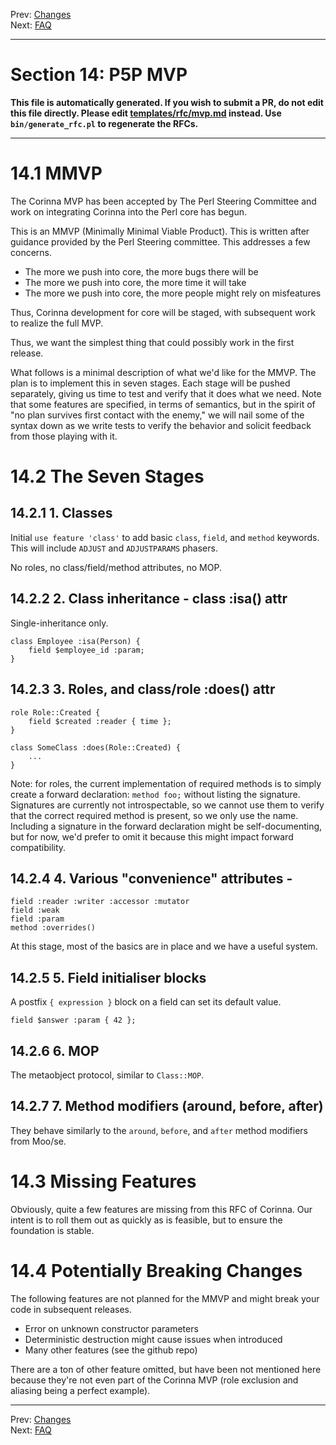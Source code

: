 Prev: [Changes](major-changes.md)   
Next: [FAQ](faq.md)

---

# Section 14: P5P MVP

**This file is automatically generated. If you wish to submit a PR, do not
edit this file directly. Please edit
[templates/rfc/mvp.md](https://github.com/Ovid/Cor/tree/master/templates/rfc/mvp.md) instead. Use `bin/generate_rfc.pl` to regenerate the RFCs.**

---

# 14.1 MMVP
The Corinna MVP has been accepted by The Perl Steering Committee and work on
integrating Corinna into the Perl core has begun.

This is an MMVP (Minimally Minimal Viable Product). This is written after
guidance provided by the Perl Steering committee. This addresses a few
concerns.

* The more we push into core, the more bugs there will be
* The more we push into core, the more time it will take
* The more we push into core, the more people might rely on misfeatures

Thus, Corinna development for core will be staged, with subsequent work to
realize the full MVP. 

Thus, we want the simplest thing that could possibly work in the first release.

What follows is a minimal description of what we'd like for the MMVP. The plan
is to implement this in seven stages. Each stage will be pushed separately,
giving us time to test and verify that it does what we need. Note that some
features are specified, in terms of semantics, but in the spirit of "no plan
survives first contact with the enemy," we will nail some of the syntax down as
we write tests to verify the behavior and solicit feedback from those playing
with it.

# 14.2 The Seven Stages
## 14.2.1 1. Classes
Initial `use feature 'class'` to add basic `class`, `field`, and `method` keywords.
This will include `ADJUST` and `ADJUSTPARAMS` phasers.

No roles, no class/field/method attributes, no MOP.

## 14.2.2 2. Class inheritance - class :isa() attr
Single-inheritance only.


```
class Employee :isa(Person) {
    field $employee_id :param;
}
```

## 14.2.3 3. Roles, and class/role :does() attr
```
role Role::Created {
    field $created :reader { time };
}

class SomeClass :does(Role::Created) {
    ...
}
```

Note: for roles, the current implementation of required methods is to simply
create a forward declaration: `method foo;` without listing the signature.
Signatures are currently not introspectable, so we cannot use them to verify
that the correct required method is present, so we only use the name.
Including a signature in the forward declaration might be self-documenting,
but for now, we'd prefer to omit it because this might impact forward
compatibility.

## 14.2.4 4. Various "convenience" attributes -
```
field :reader :writer :accessor :mutator
field :weak
field :param
method :overrides()
```

At this stage, most of the basics are in place and we have a useful system.

## 14.2.5 5. Field initialiser blocks
A postfix `{ expression }` block on a field can set its default value.

```
field $answer :param { 42 };
```

## 14.2.6 6. MOP
The metaobject protocol, similar to `Class::MOP`.

## 14.2.7 7. Method modifiers (around, before, after)
They behave similarly to the `around`, `before`, and `after` method modifiers
from Moo/se.

# 14.3 Missing Features
Obviously, quite a few features are missing from this RFC of Corinna. Our
intent is to roll them out as quickly as is feasible, but to ensure the
foundation is stable.

# 14.4 Potentially Breaking Changes
The following features are not planned for the MMVP and might break your code
in subsequent releases.

* Error on unknown constructor parameters
* Deterministic destruction might cause issues when introduced
* Many other features (see the github repo)

There are a ton of other feature omitted, but have been not mentioned here
because they're not even part of the Corinna MVP (role exclusion and aliasing
being a perfect example).


---

Prev: [Changes](major-changes.md)   
Next: [FAQ](faq.md)
